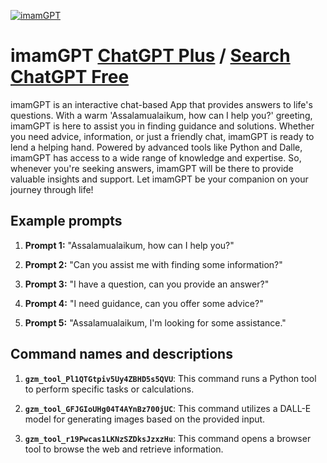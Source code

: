 
[![imamGPT](null)](https://chat.openai.com/g/g-gQmDbamzK-imamgpt)

# imamGPT [ChatGPT Plus](https://chat.openai.com/g/g-gQmDbamzK-imamgpt) / [Search ChatGPT Free](https://gptcall.net/index.html#/?search=imamGPT)

imamGPT is an interactive chat-based App that provides answers to life's questions. With a warm 'Assalamualaikum, how can I help you?' greeting, imamGPT is here to assist you in finding guidance and solutions. Whether you need advice, information, or just a friendly chat, imamGPT is ready to lend a helping hand. Powered by advanced tools like Python and Dalle, imamGPT has access to a wide range of knowledge and expertise. So, whenever you're seeking answers, imamGPT will be there to provide valuable insights and support. Let imamGPT be your companion on your journey through life!

## Example prompts

1. **Prompt 1:** "Assalamualaikum, how can I help you?"

2. **Prompt 2:** "Can you assist me with finding some information?"

3. **Prompt 3:** "I have a question, can you provide an answer?"

4. **Prompt 4:** "I need guidance, can you offer some advice?"

5. **Prompt 5:** "Assalamualaikum, I'm looking for some assistance."

## Command names and descriptions

1. **`gzm_tool_Pl1QTGtpiv5Uy4ZBHD5s5QVU`**: This command runs a Python tool to perform specific tasks or calculations.

2. **`gzm_tool_GFJGIoUHg04T4AYnBz700jUC`**: This command utilizes a DALL-E model for generating images based on the provided input.

3. **`gzm_tool_r19Pwcas1LKNzSZDksJzxzHu`**: This command opens a browser tool to browse the web and retrieve information.


